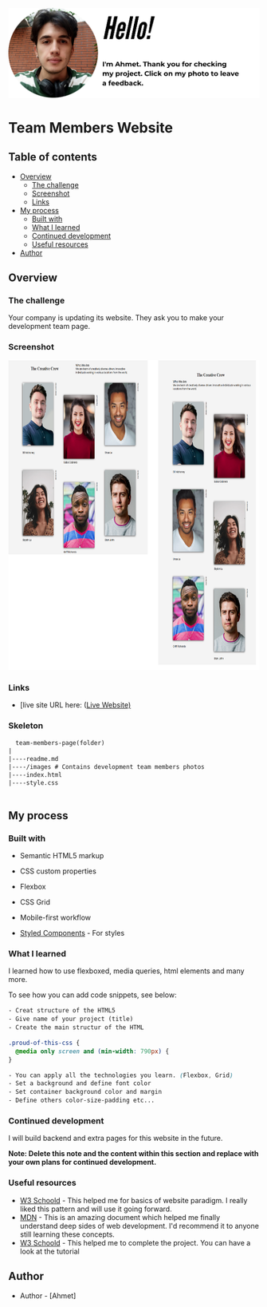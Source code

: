 <p align="center">
<a href="https://www.linkedin.com/in/ahmet-ayd%C4%B1n-2583b1199/" target="_blank"><img src="ahmet.png" alt="screenshot"></a>
</p>




# Team Members Website

## Table of contents

- [Overview](#overview)
  - [The challenge](#the-challenge)
  - [Screenshot](#screenshot)
  - [Links](#links)
- [My process](#my-process)
  - [Built with](#built-with)
  - [What I learned](#what-i-learned)
  - [Continued development](#continued-development)
  - [Useful resources](#useful-resources)
- [Author](#author)



## Overview

### The challenge

Your company is updating its website. They ask you to make your development team page.

### Screenshot

<p align="center">
<a href="https://bavi-boop.github.io/team-members-website/"><img src="team.png" alt="screenshot" width="720" height="620"></a>
</p>


### Links

- [live site URL here: ([Live Website)](https://bavi-boop.github.io/team-members-website/)

### Skeleton
```
  team-members-page(folder)
|
|----readme.md        
|----/images # Contains development team members photos         
|----index.html  
|----style.css   
        
```
## My process

### Built with

- Semantic HTML5 markup
- CSS custom properties
- Flexbox
- CSS Grid
- Mobile-first workflow

- [Styled Components](https://styled-components.com/) - For styles



### What I learned

I learned how to use flexboxed, media queries, html elements and many more.

To see how you can add code snippets, see below:

```html
- Creat structure of the HTML5
- Give name of your project (title)
- Create the main structur of the HTML
```
```css
.proud-of-this-css {
  @media only screen and (min-width: 790px) {
}
```
```css
- You can apply all the technologies you learn. (Flexbox, Grid)
- Set a background and define font color
- Set container background color and margin
- Define others color-size-padding etc...

```


### Continued development

I will build backend and extra pages for this website in the future.

**Note: Delete this note and the content within this section and replace with your own plans for continued development.**

### Useful resources

- [W3 Schoold](https://www.w3schools.com/) - This helped me for basics of website paradigm. I really liked this pattern and will use it going forward.
- [MDN](https://developer.mozilla.org/en-US/) - This is an amazing document which helped me finally understand deep sides of web development. I'd recommend it to anyone still learning these concepts.
- [W3 Schoold](https://www.youtube.com/watch?v=fSTQzlprGLI) - This helped me to complete the project. You can have a look at the tutorial


## Author

- Author - [Ahmet]


